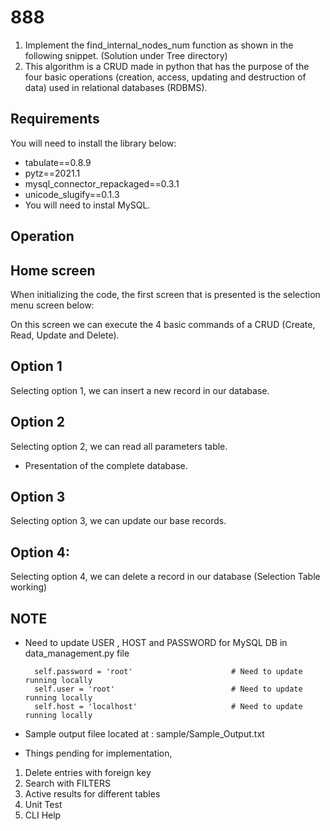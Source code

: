 # 888
1. Implement the find_internal_nodes_num function as shown in the following snippet. (Solution under Tree directory)
2. This algorithm is a CRUD made in python that has the purpose of the four basic operations (creation, access, updating and destruction of data) used in relational databases (RDBMS).

## Requirements
You will need to install the library below:
- tabulate==0.8.9
- pytz==2021.1
- mysql_connector_repackaged==0.3.1
- unicode_slugify==0.1.3
- You will need to instal MySQL.
        
## Operation
## Home screen
When initializing the code, the first screen that is presented is the selection menu screen below:

On this screen we can execute the 4 basic commands of a CRUD (Create, Read, Update and Delete).

## Option 1
Selecting option 1, we can insert a new record in our database.

## Option 2
Selecting option 2, we can read all parameters table.
- Presentation of the complete database.

## Option 3
Selecting option 3, we can update our base records.

## Option 4:
Selecting option 4, we can delete a record in our database (Selection Table working)


## NOTE
- Need to update USER , HOST and PASSWORD for MySQL DB in data_management.py file

        self.password = 'root'                      # Need to update running locally
        self.user = 'root'                          # Need to update running locally
        self.host = 'localhost'                     # Need to update running locally
 
 - Sample output filee located at : sample/Sample_Output.txt
 - Things pending for implementation, 
1. Delete entries with foreign key
2. Search with FILTERS
3. Active results for different tables
4. Unit Test
5. CLI Help
  
